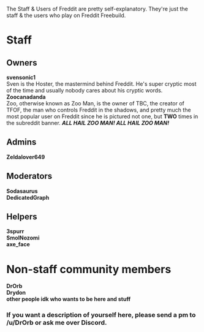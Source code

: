 The Staff & Users of Freddit are pretty self-explanatory. They're just the staff & the users who play on Freddit Freebuild.

# Staff  
## Owners     
**svensonic1**      
Sven is the Hoster, the mastermind behind Freddit. He's super cryptic most of the time and usually nobody cares about his cryptic words.    
**Zoocanadanda**    
Zoo, otherwise known as Zoo Man, is the owner of TBC, the creator of TFOF, the man who controls Freddit in the shadows, and pretty much the most popular user on Freddit since he is pictured not one, but **TWO** times in the subreddit banner. ***ALL HAIL ZOO MAN! ALL HAIL ZOO MAN!***    

## Admins  
**Zeldalover649**  

## Moderators  
**Sodasaurus**  
**DedicatedGraph**  

## Helpers  
**3spurr**  
**SmolNozomi**  
**axe_face**  

# Non-staff community members  
**DrOrb**  
**Drydon**  
**other people idk who wants to be here and stuff**  


### If you want a description of yourself here, please send a pm to /u/DrOrb or ask me over Discord.
